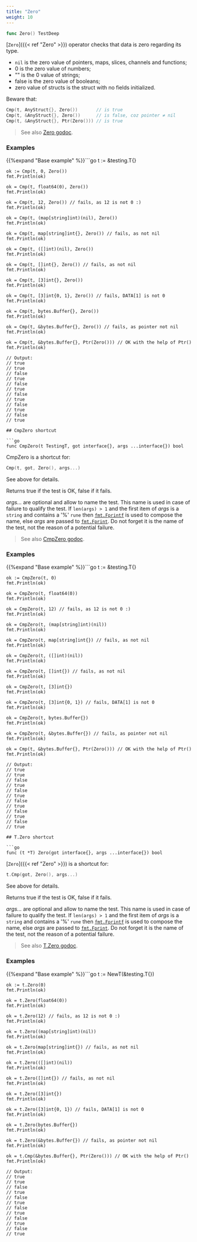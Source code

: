 ```yaml
---
title: "Zero"
weight: 10
---
```


```go
func Zero() TestDeep
```

[`Zero`]({{< ref "Zero" >}}) operator checks that data is zero regarding its type.

- `nil` is the zero value of pointers, maps, slices, channels and functions;
- 0 is the zero value of numbers;
- "" is the 0 value of strings;
- false is the zero value of booleans;
- zero value of structs is the struct with no fields initialized.


Beware that:

```go
Cmp(t, AnyStruct{}, Zero())       // is true
Cmp(t, &AnyStruct{}, Zero())      // is false, coz pointer ≠ nil
Cmp(t, &AnyStruct{}, Ptr(Zero())) // is true
```


> See also [<i class='fas fa-book'></i> Zero godoc](https://godoc.org/github.com/maxatome/go-testdeep#Zero).

### Examples

{{%expand "Base example" %}}```go
	t := &testing.T{}

	ok := Cmp(t, 0, Zero())
	fmt.Println(ok)

	ok = Cmp(t, float64(0), Zero())
	fmt.Println(ok)

	ok = Cmp(t, 12, Zero()) // fails, as 12 is not 0 :)
	fmt.Println(ok)

	ok = Cmp(t, (map[string]int)(nil), Zero())
	fmt.Println(ok)

	ok = Cmp(t, map[string]int{}, Zero()) // fails, as not nil
	fmt.Println(ok)

	ok = Cmp(t, ([]int)(nil), Zero())
	fmt.Println(ok)

	ok = Cmp(t, []int{}, Zero()) // fails, as not nil
	fmt.Println(ok)

	ok = Cmp(t, [3]int{}, Zero())
	fmt.Println(ok)

	ok = Cmp(t, [3]int{0, 1}, Zero()) // fails, DATA[1] is not 0
	fmt.Println(ok)

	ok = Cmp(t, bytes.Buffer{}, Zero())
	fmt.Println(ok)

	ok = Cmp(t, &bytes.Buffer{}, Zero()) // fails, as pointer not nil
	fmt.Println(ok)

	ok = Cmp(t, &bytes.Buffer{}, Ptr(Zero())) // OK with the help of Ptr()
	fmt.Println(ok)

	// Output:
	// true
	// true
	// false
	// true
	// false
	// true
	// false
	// true
	// false
	// true
	// false
	// true

```{{% /expand%}}
## CmpZero shortcut

```go
func CmpZero(t TestingT, got interface{}, args ...interface{}) bool
```

CmpZero is a shortcut for:

```go
Cmp(t, got, Zero(), args...)
```

See above for details.

Returns true if the test is OK, false if it fails.

*args...* are optional and allow to name the test. This name is
used in case of failure to qualify the test. If `len(args) > 1` and
the first item of *args* is a `string` and contains a '%' `rune` then
[`fmt.Fprintf`](https://golang.org/pkg/fmt/#Fprintf) is used to compose the name, else *args* are passed to
[`fmt.Fprint`](https://golang.org/pkg/fmt/#Fprint). Do not forget it is the name of the test, not the
reason of a potential failure.


> See also [<i class='fas fa-book'></i> CmpZero godoc](https://godoc.org/github.com/maxatome/go-testdeep#CmpZero).

### Examples

{{%expand "Base example" %}}```go
	t := &testing.T{}

	ok := CmpZero(t, 0)
	fmt.Println(ok)

	ok = CmpZero(t, float64(0))
	fmt.Println(ok)

	ok = CmpZero(t, 12) // fails, as 12 is not 0 :)
	fmt.Println(ok)

	ok = CmpZero(t, (map[string]int)(nil))
	fmt.Println(ok)

	ok = CmpZero(t, map[string]int{}) // fails, as not nil
	fmt.Println(ok)

	ok = CmpZero(t, ([]int)(nil))
	fmt.Println(ok)

	ok = CmpZero(t, []int{}) // fails, as not nil
	fmt.Println(ok)

	ok = CmpZero(t, [3]int{})
	fmt.Println(ok)

	ok = CmpZero(t, [3]int{0, 1}) // fails, DATA[1] is not 0
	fmt.Println(ok)

	ok = CmpZero(t, bytes.Buffer{})
	fmt.Println(ok)

	ok = CmpZero(t, &bytes.Buffer{}) // fails, as pointer not nil
	fmt.Println(ok)

	ok = Cmp(t, &bytes.Buffer{}, Ptr(Zero())) // OK with the help of Ptr()
	fmt.Println(ok)

	// Output:
	// true
	// true
	// false
	// true
	// false
	// true
	// false
	// true
	// false
	// true
	// false
	// true

```{{% /expand%}}
## T.Zero shortcut

```go
func (t *T) Zero(got interface{}, args ...interface{}) bool
```

[`Zero`]({{< ref "Zero" >}}) is a shortcut for:

```go
t.Cmp(got, Zero(), args...)
```

See above for details.

Returns true if the test is OK, false if it fails.

*args...* are optional and allow to name the test. This name is
used in case of failure to qualify the test. If `len(args) > 1` and
the first item of *args* is a `string` and contains a '%' `rune` then
[`fmt.Fprintf`](https://golang.org/pkg/fmt/#Fprintf) is used to compose the name, else *args* are passed to
[`fmt.Fprint`](https://golang.org/pkg/fmt/#Fprint). Do not forget it is the name of the test, not the
reason of a potential failure.


> See also [<i class='fas fa-book'></i> T.Zero godoc](https://godoc.org/github.com/maxatome/go-testdeep#T.Zero).

### Examples

{{%expand "Base example" %}}```go
	t := NewT(&testing.T{})

	ok := t.Zero(0)
	fmt.Println(ok)

	ok = t.Zero(float64(0))
	fmt.Println(ok)

	ok = t.Zero(12) // fails, as 12 is not 0 :)
	fmt.Println(ok)

	ok = t.Zero((map[string]int)(nil))
	fmt.Println(ok)

	ok = t.Zero(map[string]int{}) // fails, as not nil
	fmt.Println(ok)

	ok = t.Zero(([]int)(nil))
	fmt.Println(ok)

	ok = t.Zero([]int{}) // fails, as not nil
	fmt.Println(ok)

	ok = t.Zero([3]int{})
	fmt.Println(ok)

	ok = t.Zero([3]int{0, 1}) // fails, DATA[1] is not 0
	fmt.Println(ok)

	ok = t.Zero(bytes.Buffer{})
	fmt.Println(ok)

	ok = t.Zero(&bytes.Buffer{}) // fails, as pointer not nil
	fmt.Println(ok)

	ok = t.Cmp(&bytes.Buffer{}, Ptr(Zero())) // OK with the help of Ptr()
	fmt.Println(ok)

	// Output:
	// true
	// true
	// false
	// true
	// false
	// true
	// false
	// true
	// false
	// true
	// false
	// true

```{{% /expand%}}
